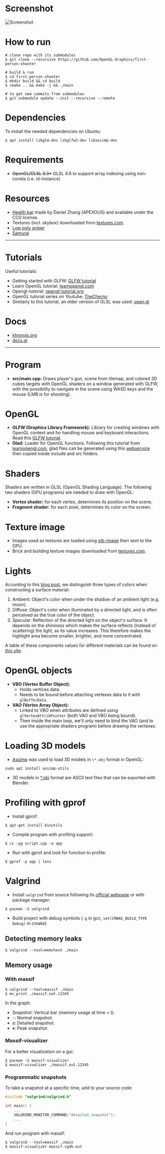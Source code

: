 # Screenshot
![Screenshot](/screenshots/screenshot-2023-01-28.png)

# How to run
```console
# clone repo with its submodules
$ git clone --recursive https://github.com/OpenGL-Graphics/first-person-shooter

# build & run
$ cd first-person-shooter
$ mkdir build && cd build
$ cmake .. && make -j && ./main

# to get new commits from submodules
$ git submodule update --init --recursive --remote
```

# Dependencies
To install the needed dependencies on Ubuntu:

```console
$ apt install libglm-dev libglfw3-dev libassimp-dev
```

# Requirements
- ~~OpenGL/GLSL 3.3+~~ GLSL 4.6 to support array indexing using non-consts (i.e. id-instance)

# Resources
- [Health bar][health-bar] made by Daniel Zhang (APEXOUS) and available under the CC0 license.
- Textures (incl. skybox) downloaded from [textures.com][textures.com].
- [Low poly sniper][lowpoly-sniper]
- [Samurai][samurai]

[health-bar]: https://opengameart.org/content/rpg-hud-bars
[textures.com]: https://www.textures.com
[lowpoly-sniper]: https://opengameart.org/content/low-poly-stylized-sniper
[samurai]: https://opengameart.org/content/3d-lowpoly-samurai-with-animations-fbx-format

---

# Tutorials
Useful tutorials:

- Getting started with GLFW: [GLFW tutorial]
- Learn OpenGL tutorial: [learnopengl.com]
- Opengl-tutorial: [opengl-tutorial.org]
- OpenGL tutorial series on Youtube: [TheCherno]
- Similarly to this tutorial, an older version of GLSL was used: [open.gl]

[learnopengl.com]: https://learnopengl.com/Getting-started/Creating-a-window
[opengl-tutorial.org]: http://www.opengl-tutorial.org/beginners-tutorials/
[TheCherno]: https://www.youtube.com/watch?v=W3gAzLwfIP0
[open.gl]: https://open.gl/

# Docs
- [khronos.org]
- [docs.gl]

[docs.gl]: http://docs.gl/
[khronos.org]: https://www.khronos.org/registry/OpenGL-Refpages/gl4/

---

# Program
- **src/main.cpp:** Draws player's gun, scene from tilemap, and colored 3D cubes targets with OpenGL shaders on a window generated with GLFW, with the possibility to navigate in the scene using WASD keys and the mouse (LMB is for shooting).

# OpenGL
- **GLFW (Graphics Library Framework):** Library for creating windows with OpenGL context and for handling mouse and keyboard interactions. Read this [GLFW tutorial].
- **Glad:** Loader for OpenGL functions. Following this tutorial from [learnopengl.com], glad files can be generated using this [webservice] then copied inside include and src folders.

[GLFW tutorial]: https://www.glfw.org/docs/latest/quick_guide.html
[webservice]: https://glad.dav1d.de/

# Shaders
Shaders are written in GLSL (OpenGL Shading Language). The following two shaders (GPU programs) are needed to draw with OpenGL:

- **Vertex shader:** for each vertex, determines its position on the scene.
- **Fragment shader:** for each pixel, determines its color on the screen.

# Texture image
- Images used as textures are loaded using [stb-image] then sent to the GPU.
- Brick and building texture images downloaded from [textures.com].

[stb-image]: https://github.com/nothings/stb/blob/master/stb_image.h
[textures.com]: https://www.textures.com

# Lights
According to this [blog post][lights], we distinguish three types of colors when constructing a surface material:

1. Ambient: Object's color when under the shadow of an ambient light (e.g. moon).
2. Diffuse: Object's color when illuminated by a directed light, and is often perceived as the true color of the object.
3. Specular: Reflection of the directed light on the object's surface. It depends on the shininess which makes the surface reflects (instead of scattering) the light, as its value increases. This therefore makes the highlight area become smaller, brighter, and more concentrated.

A table of these components values for different materials can be found on [this site][materials].

[lights]: http://blog.lexique-du-net.com/index.php?post/2009/07/24/AmbientDiffuseEmissive-and-specular-colorSome-examples
[materials]: http://devernay.free.fr/cours/opengl/materials.html

# OpenGL objects
- **VBO (Vertex Buffer Object):**
  - Holds vertices data.
  - Needs to be bound before attaching vertexes data to it with `glBufferData`.
- **VAO (Vertex Array Object):**
  - Linked to VBO when attributes are defined using `glVertexAttribPointer` (both VAO and VBO being bound).
  - Then inside the main loop, we'll only need to bind the VAO (and to use the appropriate shaders program) before drawing the vertexes.

# Loading 3D models
- [Assimp][assimp] was used to load 3D models in `\*.obj` format in OpenGL:

```
sudo apt install assimp-utils
```

- 3D models in [\*.obj][obj-format] format are ASCII text files that can be exported with Blender.

[assimp]: http://assimp.sourceforge.net/lib_html/index.html
[obj-format]: https://en.wikipedia.org/wiki/Wavefront_.obj_file


# Profiling with gprof
- Install gprof:

```console
$ apt-get install binutils
```

- Compile program with profiling support:

```console
$ cc -pg script.cpp -o app
```

- Run with gprof and look for function to profile:

```console
$ gprof -p app | less
```

# Valgrind
- Install `valgrind` from source following its [official webpage][valgrind-build] or with package manager:

```console
$ pacman -S valgrind
```

- Build project with debug symbols (`-g` in gcc, `set(CMAKE_BUILD_TYPE Debug)` in cmake)

[valgrind-build]: https://valgrind.org/docs/manual/dist.readme.html

## Detecting memory leaks
```console
$ valgrind --tool=memcheck ./main
```

## Memory usage
### With massif
```console
$ valgrind --tool=massif ./main
$ ms_print ./massif.out.12345
```

In the graph:
- Snapshot: Vertical bar (memory usage at time = t).
- `:`: Normal snapshot.
- `@`: Detailed snapshot.
- `#`: Peak snapshot.

### Massif-visualizer
For a better visualization on a gui:

```console
$ pacman -S massif-visualizer
$ massif-visualizer ./massif.out.12345
```

### Programmatic snapshots
To take a snapshot at a specific time, add to your source code:

```c
#include "valgrind/valgrind.h"

int main() {
    ...
    VALGRIND_MONITOR_COMMAND("detailed_snapshot");
    ...
}
```

And run program with massif:

```console
$ valgrind --tool=massif ./main
$ massif-visualizer massif.vgdb.out
```

